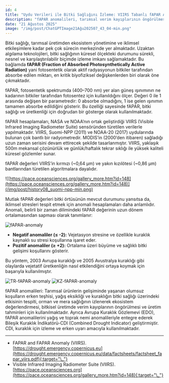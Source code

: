 ```yaml
---
id: 4
title: "Uydu Verileri ile Bitki Sağlığını İzleme: VIIRS Tabanlı fAPAR Anomali Analizi"
description: "fAPAR anomalileri, tarımsal verim kayıplarının öngörülmesi, ekosistem sağlığının değerlendirilmesi ve kuraklık erken uyarı sistemlerinde kritik rol oynamaktadır."
date: "21 Ağustos 2025"
image: "/img/post/ChatGPTImage21Ağu202507_43_04-min.png"
---
```


Bitki sağlığı, tarımsal üretimden ekosistem yönetimine ve iklimsel etkileşimlere kadar pek çok sürecin merkezinde yer almaktadır. Uzaktan algılama teknolojileri, bitki sağlığının küresel ölçekteki durumunu sürekli, nesnel ve karşılaştırılabilir biçimde izleme imkanı sağlamaktadır. Bu bağlamda **fAPAR (Fraction of Absorbed Photosynthetically Active Radiation)** yani fotosentetik olarak aktif radyasyonun bitkiler tarafından absorbe edilen miktarı, en kritik biyofiziksel değişkenlerden biri olarak öne çıkmaktadır.

fAPAR, fotosentetik spektrumda (400–700 nm) yer alan güneş ışınımının ne kadarının bitkiler tarafından fotosentez için kullanıldığını ölçer. Değeri 0 ile 1 arasında değişen bir parametredir: 0 absorbe olmadığını, 1 ise gelen ışınımın tamamen absorbe edildiğini gösterir. Bu özelliği sayesinde fAPAR, bitki sağlığı ve üretkenliği için doğrudan bir gösterge olarak kullanılmaktadır.

fAPAR hesaplamaları, NASA ve NOAA’nın ortak geliştirdiği VIIRS (Visible Infrared Imaging Radiometer Suite) sensöründen türetilen verilerle yapılmaktadır. VIIRS, Suomi-NPP (2011) ve NOAA-20 (2017) uydularında bulunan çok bantlı bir radyometredir. MODIS’in (2000’den itibaren) sağladığı uzun zaman serisini devam ettirecek şekilde tasarlanmıştır. VIIRS, yaklaşık 500m mekansal çözünürlük ve günlük/haftalık tekrar sıklığı ile yüksek kaliteli küresel gözlemler sunar.

fAPAR değerleri VIIRS’in kırmızı (~0,64 µm) ve yakın kızılötesi (~0,86 µm) bantlarından türetilen algoritmalara dayalıdır.

![[https://pace.oceansciences.org/gallery_more.htm?id=148](https://pace.oceansciences.org/gallery_more.htm?id=148)](/img/post/history08_suomi-npp-min.png)

Mutlak fAPAR değerleri bitki örtüsünün mevcut durumunu yansıtsa da, iklimsel stresleri tespit etmek için anomali hesaplamaları daha anlamlıdır. Anomali, belirli bir zaman dilimindeki fAPAR değerinin uzun dönem ortalamasından sapması olarak tanımlanır:

![fAPAR-anomaly](/img/post/EkranResmi2025-08-2106.38.17.png "fAPAR-anomaly")

- **Negatif anomaliler (≤ -2):** Vejetasyon stresine ve özellikle kuraklık kaynaklı su stresi koşullarına işaret eder.
- **Pozitif anomaliler (≥ +2):** Ortalama üzeri büyüme ve sağlıklı bitki gelişimi koşullarını gösterir.

Bu yöntem, 2003 Avrupa kuraklığı ve 2005 Avustralya kuraklığı gibi olaylarda vejetatif üretkenliğin nasıl etkilendiğini ortaya koymak için başarıyla kullanılmıştır.

![TR-fAPAR-anomaly](/img/post/EkranResmi2025-08-2106.55.14.png "TR-fAPAR-anomaly")
![KZ-fAPAR-anomaly](/img/post/EkranResmi2025-08-2106.56.28.png "KZ-fAPAR-anomaly")

fAPAR anomalileri: Tarımsal ürünlerin gelişiminde yaşanan olumsuz koşulların erken teşhisi, yağış eksikliği ve kuraklığın bitki sağlığı üzerindeki etkisinin tespiti, orman ve mera sağlığının izlenerek ekosistem değerlendirmesi, bitkisel üretimde verim kayıplarının öngörülmesi ve üretim tahminleri için kullanılmaktadır. Ayrıca Avrupa Kuraklık Gözlemevi (EDO), fAPAR anomalilerini yağış ve toprak nemi anomalileriyle entegre ederek Bileşik Kuraklık İndikatörü-CDI (Combined Drought Indicator) geliştirmiştir. CDI, kuraklık için izleme ve erken uyarı amacıyla kullanılmaktadır.

---

- FAPAR and FAPAR Anomaly (VIIRS). [https://drought.emergency.copernicus.eu](https://drought.emergency.copernicus.eu/data/factsheets/factsheet_fapar_viirs.pdf){:target="\_"}
- Visible Infrared Imaging Radiometer Suite (VIIRS). [https://pace.oceansciences.org](https://pace.oceansciences.org/gallery_more.htm?id=148){:target="\_"}

